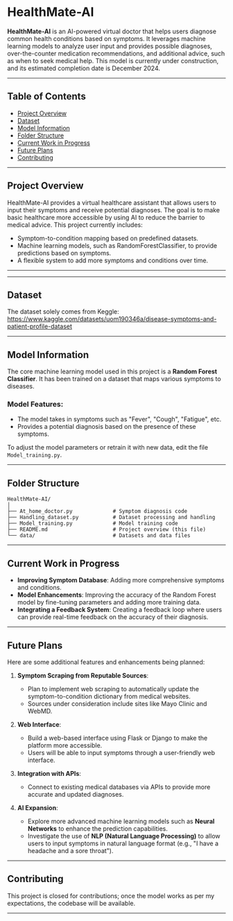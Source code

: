 
# **HealthMate-AI**

**HealthMate-AI** is an AI-powered virtual doctor that helps users diagnose common health conditions based on symptoms. It leverages machine learning models to analyze user input and provides possible diagnoses, over-the-counter medication recommendations, and additional advice, such as when to seek medical help. This model is currently under construction, and its estimated completion date is December 2024. 

---

## **Table of Contents**
- [Project Overview](#project-overview)
- [Dataset](#dataset)
- [Model Information](#model-information)
- [Folder Structure](#folder-structure)
- [Current Work in Progress](#current-work-in-progress)
- [Future Plans](#future-plans)
- [Contributing](#contributing)

---

## **Project Overview**
HealthMate-AI provides a virtual healthcare assistant that allows users to input their symptoms and receive potential diagnoses. The goal is to make basic healthcare more accessible by using AI to reduce the barrier to medical advice. This project currently includes:

- Symptom-to-condition mapping based on predefined datasets.
- Machine learning models, such as RandomForestClassifier, to provide predictions based on symptoms.
- A flexible system to add more symptoms and conditions over time.
  
---


---
## **Dataset**
The dataset solely comes from Keggle: https://www.kaggle.com/datasets/uom190346a/disease-symptoms-and-patient-profile-dataset 

---



## **Model Information**

The core machine learning model used in this project is a **Random Forest Classifier**. It has been trained on a dataset that maps various symptoms to diseases.

### **Model Features**:
- The model takes in symptoms such as "Fever", "Cough", "Fatigue", etc.
- Provides a potential diagnosis based on the presence of these symptoms.
  
To adjust the model parameters or retrain it with new data, edit the file `Model_training.py`.

---

## **Folder Structure**

```
HealthMate-AI/
│
├── At_home_doctor.py             # Symptom diagnosis code
├── Handling_dataset.py           # Dataset processing and handling
├── Model_training.py             # Model training code
├── README.md                     # Project overview (this file)
└── data/                         # Datasets and data files
```

---

## **Current Work in Progress**

- **Improving Symptom Database**: Adding more comprehensive symptoms and conditions.
- **Model Enhancements**: Improving the accuracy of the Random Forest model by fine-tuning parameters and adding more training data.
- **Integrating a Feedback System**: Creating a feedback loop where users can provide real-time feedback on the accuracy of their diagnosis.

---

## **Future Plans**

Here are some additional features and enhancements being planned:

1. **Symptom Scraping from Reputable Sources**:
   - Plan to implement web scraping to automatically update the symptom-to-condition dictionary from medical websites.
   - Sources under consideration include sites like Mayo Clinic and WebMD.
   
2. **Web Interface**:
   - Build a web-based interface using Flask or Django to make the platform more accessible.
   - Users will be able to input symptoms through a user-friendly web interface.
   
3. **Integration with APIs**:
   - Connect to existing medical databases via APIs to provide more accurate and updated diagnoses.

4. **AI Expansion**:
   - Explore more advanced machine learning models such as **Neural Networks** to enhance the prediction capabilities.
   - Investigate the use of **NLP (Natural Language Processing)** to allow users to input symptoms in natural language format (e.g., "I have a headache and a sore throat").

---

## **Contributing**

This project is closed for contributions; once the model works as per my expectations, the codebase will be available. 

---
